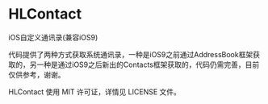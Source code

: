# HLContact
iOS自定义通讯录(兼容iOS9)


代码提供了两种方式获取系统通讯录，一种是iOS9之前通过AddressBook框架获取的，另一种是通过iOS9之后新出的Contacts框架获取的，代码仍需完善，目前仅供参考，谢谢。



HLContact 使用 MIT 许可证，详情见 LICENSE 文件。